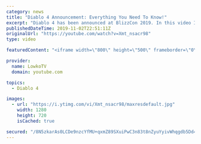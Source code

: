 ```yaml
---
category: news
title: "Diablo 4 Announcement: Everything You Need To Know!"
excerpt: "Diablo 4 has been announced at BlizzCon 2019. In this video I go over everything you need to know about this upcoming Blizzard Entertainment game."
publishedDateTime: 2019-11-02T22:51:11Z
originalUrl: "https://youtube.com/watch?v=Xmt_nsacr98"
type: video

featuredContent: "<iframe width=\"800\" height=\"500\" frameborder=\"0\" src=\"https://www.youtube.com/embed/Xmt_nsacr98\" allow=\"accelerometer; autoplay; encrypted-media; gyroscope; picture-in-picture\" allowfullscreen></iframe>"

provider:
  name: LowkoTV
  domain: youtube.com

topics:
  - Diablo 4

images:
  - url: "https://i.ytimg.com/vi/Xmt_nsacr98/maxresdefault.jpg"
    width: 1280
    height: 720
    isCached: true

secured: "/8N5zkarAs0LCDe9nzcYfMU+qxmZ89SXuiPwC3n83t8nZyuYyivWhqgdb5Dd4Q2Fqeqwwq/G3Mxyh1b0A2zSbTlu+ttueO/HcEeojpzTDa8kiUT5Z/G76Yqyx6m3j6eyC8GKOoCPPkNh69jxy4mR+XahFn9kfcRWhPJZpRw8xXT3YYIE3d7x+bsBmrmBJzwaesjKqu0oDOWrbGmCBpKbLYcWt1zYrulyDo5vY9APjVdo6Bq5wvh9GRNy6lnfgDDD/peDwpEPWOXJlsF95ktQIQx/jeQJvBlAeYy0gOvamW0gi+eDDnqBHZaTAco/fKTgtp2SS/mPygX0acpzpf90EA8NBtVF2hXRs6+rKkwzsWl3R/h+Lt+hzkC79YzWvP//YBsfORKXzXwido/8Ea3Z3q464R97++5WmXEnXiScmLoyhn26azOUu/4HcYH0gF11;QoVBsTAWc3Ei2swB7T3w5g=="
---
```


